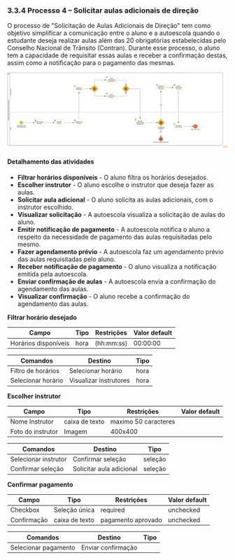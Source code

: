 ### 3.3.4 Processo 4 – Solicitar aulas adicionais de direção


O processo de "Solicitação de Aulas Adicionais de Direção" tem como objetivo simplificar a comunicação entre o aluno e a autoescola quando o estudante deseja realizar aulas além das 20 obrigatórias estabelecidas pelo Conselho Nacional de Trânsito (Contran). Durante esse processo, o aluno tem a capacidade de requisitar essas aulas e receber a confirmação destas, assim como a notificação para o pagamento das mesmas.

![Modelagem do processo 4 na notação BPMN](images/BMPN-processo4-solicitar-aulas-adicionais-de-direção.png "Modelo BPMN do processo 5.")

#### Detalhamento das atividades

* **Filtrar horários disponíveis** - O aluno filtra os horários desejados.
* **Escolher instrutor** - O aluno escolhe o instrutor que deseja fazer as aulas.
* **Solicitar aula adicional** - O aluno solicita as aulas adicionais, com o instrutor escolhido.
* **Visualizar solicitação** - A autoescola visualiza a solicitação de aulas do aluno.
* **Emitir notificação de pagamento** - A autoescola notifica o aluno a respeito da necessidade de pagamento das aulas requisitadas pelo mesmo.
* **Fazer agendamento prévio** - A autoescola faz um agendamento prévio das aulas requisitadas pelo aluno.
* **Receber notificação de pagamento** - O aluno visualiza a notificação emitida pela autoescola.
* **Enviar confirmação de aulas** - A autoescola envia a confirmação do agendamento das aulas.
* **Visualizar confirmação** - O aluno recebe a confirmação do agendamento das aulas.

**Filtrar horário desejado**

| **Campo**       | **Tipo**         | **Restrições** | **Valor default** |
| ---             | ---              | ---            | ---               |
| Horários disponíveis | hora        |(hh:mm:ss)      |00:00:00         |

| **Comandos**         |  **Destino**                   | **Tipo** |
| ---                  | ---                            | ---               |
| Filtro de horários | Selecionar horário | hora |
| Selecionar horário | Visualizar instrutores | hora |


**Escolher instrutor**

| **Campo**       | **Tipo**         | **Restrições** | **Valor default** |
| ---             | ---              | ---            | ---               |
| Nome Instrutor| caixa de texto | maximo 50 caracteres  |  |
| Foto do instrutor  | Imagem | 400x400 |  |

| **Comandos**         |  **Destino**                   | **Tipo**          |
| ---                  | ---                            | ---               |
| Selecionar instrutor | Confirmar seleção | seleção |
| Confirmar seleção | Solicitar aula adicional | seleção |

**Confirmar pagamento**

| **Campo**       | **Tipo**         | **Restrições** | **Valor default** |
| ---             | ---              | ---            | ---               |
| Checkbox | Seleção única | required | unchecked |
| Confirmação | caixa de texto | pagamento aprovado  | unchecked |

| **Comandos**         |  **Destino**                   | **Tipo**          |
| ---                  | ---                            | ---               |
| Selecionar pagamento | Enviar confirmação |  |

 
